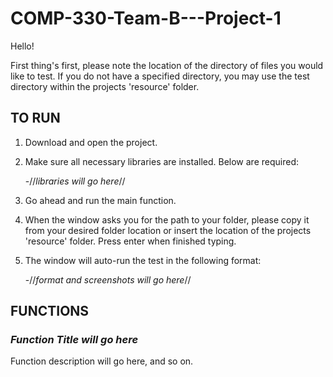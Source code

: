 # COMP-330-Team-B---Project-1

Hello!

First thing's first, please note the location of the directory of files you would like
to test. If you do not have a specified directory, you may use the test directory within
the projects 'resource' folder.

## TO RUN

1) Download and open the project.

2) Make sure all necessary libraries are installed. Below are required:

    -//*libraries will go here*//

3) Go ahead and run the main function.

4) When the window asks you for the path to your folder, please copy it from your desired folder
location or insert the location of the projects 'resource' folder. Press enter when finished typing.

5) The window will auto-run the test in the following format:

   -//*format and screenshots will go here*//


## FUNCTIONS

### *Function Title will go here*

Function description will go here, and so on.


